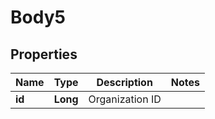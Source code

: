 # Body5

## Properties
Name | Type | Description | Notes
------------ | ------------- | ------------- | -------------
**id** | **Long** | Organization ID | 
